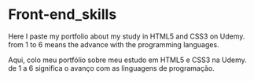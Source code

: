 # Front-end_skills
Here I paste my portfolio about my study in HTML5 and CSS3 on Udemy. 
from 1 to 6 means the advance with the programming languages.

Aqui, colo meu portfólio sobre meu estudo em HTML5 e CSS3 na Udemy.
de 1 a 6 significa o avanço com as linguagens de programação.
